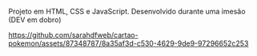 Projeto em HTML, CSS e JavaScript.
Desenvolvido durante uma imesão (DEV em dobro)


https://github.com/sarahdfweb/cartao-pokemon/assets/87348787/8a35af3d-c530-4629-9de9-97296652c253




